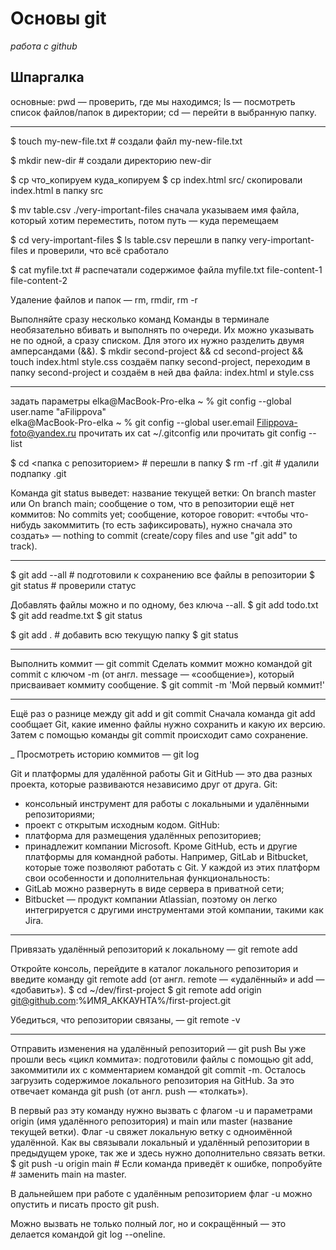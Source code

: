 
# Основы git
*работа с github*

## Шпаргалка

основные:
pwd — проверить, где мы находимся;
ls — посмотреть список файлов/папок в директории;
cd — перейти в выбранную папку.
__________________________________________

$ touch my-new-file.txt # создали файл my-new-file.txt 

$ mkdir new-dir # создали директорию new-dir 

$ cp что_копируем куда_копируем
$ cp index.html src/
скопировали index.html в папку src 


$ mv table.csv ./very-important-files
сначала указываем имя файла, который хотим переместить, потом путь — куда перемещаем 

$ cd very-important-files
$ ls
table.csv 
перешли в папку very-important-files и проверили, что всё сработало


$ cat myfile.txt # распечатали содержимое файла myfile.txt
file-content-1
file-content-2 


Удаление файлов и папок — rm, rmdir, rm -r

Выполняйте сразу несколько команд
Команды в терминале необязательно вбивать и выполнять по очереди. Их можно указывать не по одной, а сразу списком. Для этого их нужно разделить двумя амперсандами (&&).
$ mkdir second-project && cd second-project && touch index.html style.css
создаём папку second-project,
переходим в папку second-project
и создаём в ней два файла: index.html и style.css 


______
задать параметры
elka@MacBook-Pro-elka ~ % git config --global user.name "aFilippova"  
elka@MacBook-Pro-elka ~ % git config --global user.email Filippova-foto@yandex.ru
прочитать их
cat ~/.gitconfig 
или прочитать
 git config --list 



 $ cd <папка с репозиторием> # перешли в папку
$ rm -rf .git # удалили подпапку .git 


Команда git status выведет:
название текущей ветки: On branch master или On branch main;
сообщение о том, что в репозитории ещё нет коммитов: No commits yet;
сообщение, которое говорит: «чтобы что-нибудь закоммитить (то есть зафиксировать), нужно сначала это создать» — nothing to commit (create/copy files and use "git add" to track).

______
$ git add --all # подготовили к сохранению все файлы в репозитории
$ git status # проверили статус 


Добавлять файлы можно и по одному, без ключа --all.
$ git add todo.txt
$ git add readme.txt
$ git status 

$ git add . # добавить всю текущую папку
$ git status 
_____
Выполнить коммит — git commit
Сделать коммит можно командой git commit c ключом -m (от англ. message — «сообщение»), который присваивает коммиту сообщение.
$ git commit -m 'Мой первый коммит!' 
____
Ещё раз о разнице между git add и git commit
Сначала команда git add сообщает Git, какие именно файлы нужно сохранить и какую их версию. Затем с помощью команды git commit происходит само сохранение. 

_
Просмотреть историю коммитов — git log


Git и платформы для удалённой работы
Git и GitHub — это два разных проекта, которые развиваются независимо друг от друга. 
Git:
- консольный инструмент для работы с локальными и удалёнными репозиториями;
- проект с открытым исходным кодом.
GitHub:
- платформа для размещения удалённых репозиториев;
- принадлежит компании Microsoft.
Кроме GitHub, есть и другие платформы для командной работы. Например, GitLab и Bitbucket, которые тоже позволяют работать с Git. У каждой из этих платформ свои особенности и дополнительная функциональность:
- GitLab можно развернуть в виде сервера в приватной сети;
- Bitbucket — продукт компании Atlassian, поэтому он легко интегрируется с другими инструментами этой компании, такими как Jira.
_________
Привязать удалённый репозиторий к локальному — git remote add

Откройте консоль, перейдите в каталог локального репозитория и введите команду git remote add (от англ. remote — «удалённый» и add — «добавить»).
$ cd ~/dev/first-project
$ git remote add origin git@github.com:%ИМЯ_АККАУНТА%/first-project.git 

Убедиться, что репозитории связаны, — git remote -v
_____
Отправить изменения на удалённый репозиторий — git push
Вы уже прошли весь «цикл коммита»: подготовили файлы с помощью git add, закоммитили их с комментарием командой git commit -m. Осталось загрузить содержимое локального репозитория на GitHub. За это отвечает команда git push (от англ. push — «толкать»).

В первый раз эту команду нужно вызвать с флагом -u и параметрами origin (имя удалённого репозитория) и main или master (название текущей ветки). Флаг -u свяжет локальную ветку с одноимённой удалённой. Как вы связывали локальный и удалённый репозитории в предыдущем уроке, так же и здесь нужно дополнительно связать ветки.
$ git push -u origin main # Если команда приведёт к ошибке, попробуйте 
                          # заменить main на master. 

В дальнейшем при работе с удалённым репозиторием флаг -u можно опустить и писать просто git push.

Можно вызвать не только полный лог, но и сокращённый — это делается командой git log --oneline.
